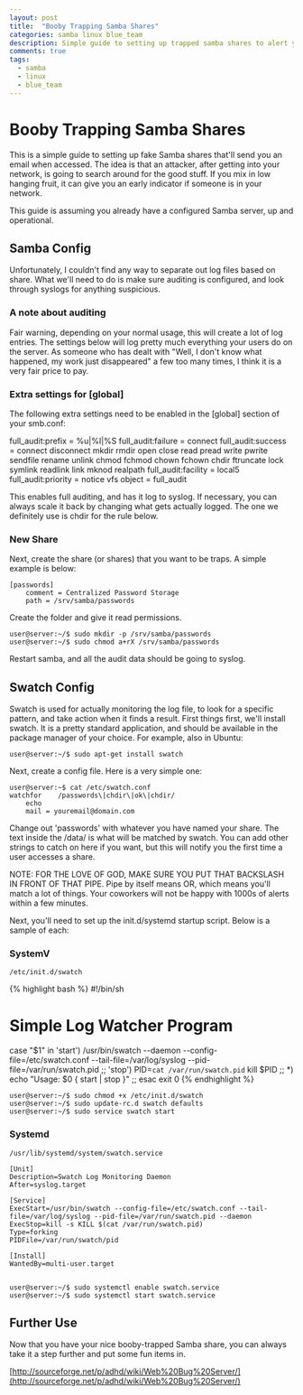 ```yaml
---
layout: post
title:  "Booby Trapping Samba Shares"
categories: samba linux blue_team
description: Simple guide to setting up trapped samba shares to alert you if someone is poking around where they shouldn't be
comments: true
tags:
  - samba
  - linux
  - blue_team
---
```


# Booby Trapping Samba Shares

This is a simple guide to setting up fake Samba shares that'll send you an email when accessed.  The idea is that an attacker, after getting into your network, is going to search around for the good stuff.  If you mix in low hanging fruit, it can give you an early indicator if someone is in your network.

This guide is assuming you already have a configured Samba server, up and operational.

## Samba Config

Unfortunately, I couldn't find any way to separate out log files based on share.  What we'll need to do is make sure auditing is configured, and look through syslogs for anything suspicious.

### A note about auditing

Fair warning, depending on your normal usage, this will create a lot of log entries.  The settings below will log pretty much everything your users do on the server.  As someone who has dealt with "Well, I don't know what happened, my work just disappeared" a few too many times, I think it is a very fair price to pay.

### Extra settings for [global]

The following extra settings need to be enabled in the [global] section of your smb.conf:

   full_audit:prefix = %u|%I|%S
   full_audit:failure = connect
   full_audit:success = connect disconnect mkdir rmdir open close read pread write pwrite sendfile rename unlink chmod fchmod chown fchown chdir ftruncate lock symlink readlink link mknod realpath
   full_audit:facility = local5
   full_audit:priority = notice
   vfs object = full_audit

This enables full auditing, and has it log to syslog.  If necessary, you can always scale it back by changing what gets actually logged.  The one we definitely use is chdir for the rule below.

### New Share

Next, create the share (or shares) that you want to be traps.  A simple example is below:

	[passwords]
		comment = Centralized Password Storage
		path = /srv/samba/passwords

Create the folder and give it read permissions.

	user@server:~/$ sudo mkdir -p /srv/samba/passwords
	user@server:~/$ sudo chmod a+rX /srv/samba/passwords


Restart samba, and all the audit data should be going to syslog.

## Swatch Config

Swatch is used for actually monitoring the log file, to look for a specific pattern, and take action when it finds a result.  First things first, we'll install swatch.  It is a pretty standard application, and should be available in the package manager of your choice.  For example, also in Ubuntu:

    user@server:~/$ sudo apt-get install swatch

Next, create a config file.  Here is a very simple one:

	user@server:~$ cat /etc/swatch.conf 
	watchfor	/passwords\|chdir\|ok\|chdir/
		echo
		mail = youremail@domain.com

Change out 'passwords' with whatever you have named your share.  The text inside the /data/ is what will be matched by swatch.  You can add other strings to catch on here if you want, but this will notify you the first time a user accesses a share.

NOTE: FOR THE LOVE OF GOD, MAKE SURE YOU PUT THAT BACKSLASH IN FRONT OF THAT PIPE.  Pipe by itself means OR, which means you'll match a lot of things.  Your coworkers will not be happy with 1000s of alerts within a few minutes.

Next, you'll need to set up the init.d/systemd startup script.  Below is a sample of each:

### SystemV


	/etc/init.d/swatch

{% highlight bash %}
#!/bin/sh
# Simple Log Watcher Program

case "$1" in
'start')
		/usr/bin/swatch --daemon --config-file=/etc/swatch.conf --tail-file=/var/log/syslog --pid-file=/var/run/swatch.pid
		;;
'stop')
		PID=`cat /var/run/swatch.pid`
		kill $PID
		;;
*)
		echo "Usage: $0 { start | stop }"
		;;
esac
exit 0
{% endhighlight %}

	user@server:~/$ sudo chmod +x /etc/init.d/swatch
	user@server:~/$ sudo update-rc.d swatch defaults
	user@server:~/$ sudo service swatch start

### Systemd

	/usr/lib/systemd/system/swatch.service

	[Unit]
	Description=Swatch Log Monitoring Daemon
	After=syslog.target

	[Service]
	ExecStart=/usr/bin/swatch --config-file=/etc/swatch.conf --tail-file=/var/log/syslog --pid-file=/var/run/swatch.pid --daemon
	ExecStop=kill -s KILL $(cat /var/run/swatch.pid)
	Type=forking
	PIDFile=/var/run/swatch/pid

	[Install]
	WantedBy=multi-user.target


	user@server:~/$ sudo systemctl enable swatch.service
	user@server:~/$ sudo systemctl start swatch.service



## Further Use

Now that you have your nice booby-trapped Samba share, you can always take it a step further and put some fun items in.

[http://sourceforge.net/p/adhd/wiki/Web%20Bug%20Server/](http://sourceforge.net/p/adhd/wiki/Web%20Bug%20Server/)
